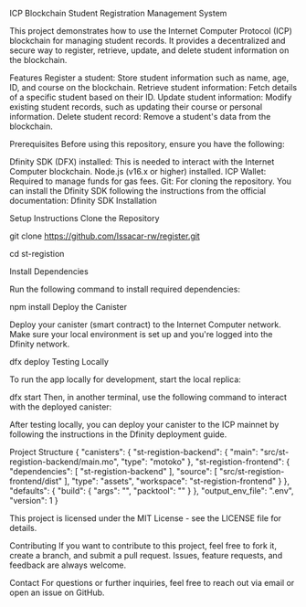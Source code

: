 ICP Blockchain Student Registration Management System

This project demonstrates how to use the Internet Computer Protocol (ICP) blockchain for managing student records. It provides a decentralized and secure way to register, retrieve, update, and delete student information on the blockchain.

Features
Register a student: Store student information such as name, age, ID, and course on the blockchain.
Retrieve student information: Fetch details of a specific student based on their ID.
Update student information: Modify existing student records, such as updating their course or personal information.
Delete student record: Remove a student's data from the blockchain.

Prerequisites
Before using this repository, ensure you have the following:

Dfinity SDK (DFX) installed: This is needed to interact with the Internet Computer blockchain.
Node.js (v16.x or higher) installed.
ICP Wallet: Required to manage funds for gas fees.
Git: For cloning the repository.
You can install the Dfinity SDK following the instructions from the official documentation: Dfinity SDK Installation

Setup Instructions
Clone the Repository

git clone https://github.com/Issacar-rw/register.git

cd st-registion

Install Dependencies

Run the following command to install required dependencies:

npm install
Deploy the Canister

Deploy your canister (smart contract) to the Internet Computer network. Make sure your local environment is set up and you're logged into the Dfinity network.

dfx deploy
Testing Locally

To run the app locally for development, start the local replica:

dfx start
Then, in another terminal, use the following command to interact with the deployed canister:

After testing locally, you can deploy your canister to the ICP mainnet by following the instructions in the Dfinity deployment guide.

Project Structure
{
  "canisters": {
    "st-registion-backend": {
      "main": "src/st-registion-backend/main.mo",
      "type": "motoko"
    },
    "st-registion-frontend": {
      "dependencies": [
        "st-registion-backend"
      ],
      "source": [
        "src/st-registion-frontend/dist"
      ],
      "type": "assets",
      "workspace": "st-registion-frontend"
    }
  },
  "defaults": {
    "build": {
      "args": "",
      "packtool": ""
    }
  },
  "output_env_file": ".env",
  "version": 1
}

This project is licensed under the MIT License - see the LICENSE file for details.

Contributing
If you want to contribute to this project, feel free to fork it, create a branch, and submit a pull request. Issues, feature requests, and feedback are always welcome.

Contact
For questions or further inquiries, feel free to reach out via email or open an issue on GitHub.

